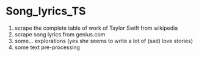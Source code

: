 # Song_lyrics_TS

1. scrape the complete table of work of Taylor Swift from wikipedia
2. scrape song lyrics from genius.com
3. some... explorations (yes she seems to write a lot of (sad) love stories)
4. some text pre-processing
